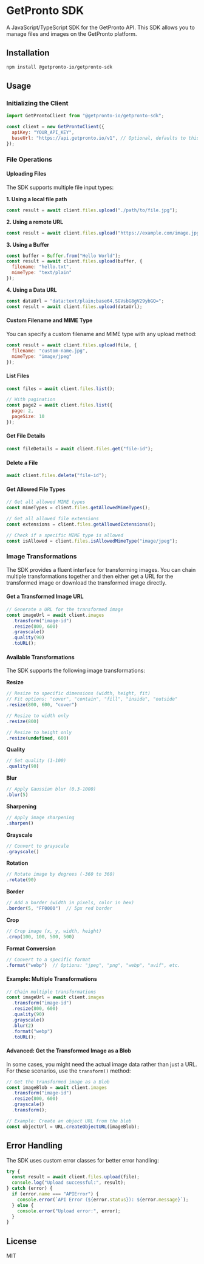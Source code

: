 # GetPronto SDK

A JavaScript/TypeScript SDK for the GetPronto API. This SDK allows you to manage files and images on the GetPronto platform.

## Installation

```bash
npm install @getpronto-io/getpronto-sdk
```

## Usage

### Initializing the Client

```javascript
import GetProntoClient from "@getpronto-io/getpronto-sdk";

const client = new GetProntoClient({
  apiKey: "YOUR_API_KEY",
  baseUrl: "https://api.getpronto.io/v1", // Optional, defaults to this
});
```

### File Operations

#### Uploading Files

The SDK supports multiple file input types:

**1. Using a local file path**

```javascript
const result = await client.files.upload("./path/to/file.jpg");
```

**2. Using a remote URL**

```javascript
const result = await client.files.upload("https://example.com/image.jpg");
```

**3. Using a Buffer**

```javascript
const buffer = Buffer.from("Hello World");
const result = await client.files.upload(buffer, {
  filename: "hello.txt",
  mimeType: "text/plain"
});
```

**4. Using a Data URL**

```javascript
const dataUrl = "data:text/plain;base64,SGVsbG8gV29ybGQ=";
const result = await client.files.upload(dataUrl);
```

#### Custom Filename and MIME Type

You can specify a custom filename and MIME type with any upload method:

```javascript
const result = await client.files.upload(file, {
  filename: "custom-name.jpg",
  mimeType: "image/jpeg"
});
```

#### List Files

```javascript
const files = await client.files.list();

// With pagination
const page2 = await client.files.list({
  page: 2,
  pageSize: 10
});
```

#### Get File Details

```javascript
const fileDetails = await client.files.get("file-id");
```

#### Delete a File

```javascript
await client.files.delete("file-id");
```

#### Get Allowed File Types

```javascript
// Get all allowed MIME types
const mimeTypes = client.files.getAllowedMimeTypes();

// Get all allowed file extensions
const extensions = client.files.getAllowedExtensions();

// Check if a specific MIME type is allowed
const isAllowed = client.files.isAllowedMimeType("image/jpeg");
```

### Image Transformations

The SDK provides a fluent interface for transforming images. You can chain multiple transformations together and then either get a URL for the transformed image or download the transformed image directly.

#### Get a Transformed Image URL

```javascript
// Generate a URL for the transformed image
const imageUrl = await client.images
  .transform("image-id")
  .resize(800, 600)
  .grayscale()
  .quality(90)
  .toURL();

```

#### Available Transformations

The SDK supports the following image transformations:

**Resize**
```javascript
// Resize to specific dimensions (width, height, fit)
// Fit options: "cover", "contain", "fill", "inside", "outside"
.resize(800, 600, "cover")

// Resize to width only
.resize(800)

// Resize to height only
.resize(undefined, 600)
```

**Quality**
```javascript
// Set quality (1-100)
.quality(90)
```

**Blur**
```javascript
// Apply Gaussian blur (0.3-1000)
.blur(5)
```

**Sharpening**
```javascript
// Apply image sharpening
.sharpen()
```

**Grayscale**
```javascript
// Convert to grayscale
.grayscale()
```

**Rotation**
```javascript
// Rotate image by degrees (-360 to 360)
.rotate(90)
```

**Border**
```javascript
// Add a border (width in pixels, color in hex)
.border(5, "FF0000")  // 5px red border
```

**Crop**
```javascript
// Crop image (x, y, width, height)
.crop(100, 100, 500, 500)
```

**Format Conversion**
```javascript
// Convert to a specific format
.format("webp")  // Options: "jpeg", "png", "webp", "avif", etc.
```

#### Example: Multiple Transformations

```javascript
// Chain multiple transformations
const imageUrl = await client.images
  .transform("image-id")
  .resize(800, 600)
  .quality(90)
  .grayscale()
  .blur(2)
  .format("webp")
  .toURL();
```

#### Advanced: Get the Transformed Image as a Blob

In some cases, you might need the actual image data rather than just a URL. For these scenarios, use the `transform()` method:

```javascript
// Get the transformed image as a Blob
const imageBlob = await client.images
  .transform("image-id")
  .resize(800, 600)
  .grayscale()
  .transform();

// Example: Create an object URL from the blob
const objectUrl = URL.createObjectURL(imageBlob);

```

## Error Handling

The SDK uses custom error classes for better error handling:

```javascript
try {
  const result = await client.files.upload(file);
  console.log("Upload successful:", result);
} catch (error) {
  if (error.name === "APIError") {
    console.error(`API Error (${error.status}): ${error.message}`);
  } else {
    console.error("Upload error:", error);
  }
}
```

## License

MIT
